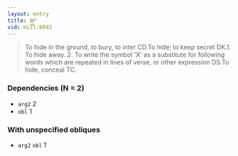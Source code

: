 ```yaml
---
layout: entry
title: སྐུང་
vid: Hill:0043
---
```

> To hide in the ground, to bury, to inter CD.To hide; to keep secret DK.1. To hide away. 2. To write the symbol 'X' as a substitute for following words which are repeated in lines of verse, or other expression DS.To hide, conceal TC.
### Dependencies (N = 2)
* `arg2` 2
* `obl` 1


### With unspecified obliques
* `arg2` `obl` 1
